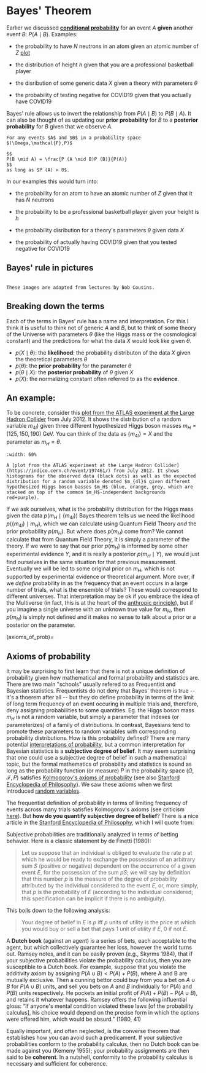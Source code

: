 # Bayes' Theorem

Earlier we discussed [**conditional probability**](./conditional) for an event $A$ **given** another event $B$: $P(A \mid B)$. 
Examples: 

 * the probability to have $N$ neutrons in an atom given an atomic number of $Z$ [plot](https://upload.wikimedia.org/wikipedia/commons/thumb/8/80/Isotopes_and_half-life.svg/1280px-Isotopes_and_half-life.svg.png)

 * the distribution of height $h$ given that you are a professional basketball player 

 * the disribution of some generic data $X$ given a theory with parameters $\theta$

 * the probability of testing negative for COVID19 given that you actually have COVID19


Bayes' rule allows us to invert the relationship from $P(A \mid B)$ to $P(B \mid A)$. 
It can also be thought of as updating our **prior probability** for $B$ to a **posterior probability** for $B$ given that we observe $A$. 


```{admonition} Theorem (Bayes’ rule)
For any events $A$ and $B$ in a probability space $(\Omega,\mathcal{F},P)$

$$
P(B \mid A) = \frac{P (A \mid B)P (B)}{P(A)}
$$
as long as $P (A) > 0$.
```

In our examples this would turn into: 

 * the probability for an atom to have an atomic number of $Z$ given that it has $N$ neutrons 

 * the probability to be a professional basketball player given your height is $h$

 * the probability disribution for a theory's parameters $\theta$ given data $X$

 * the probability of actually having COVID19 given that you tested negative for COVID19
 

## Bayes' rule in pictures

```{figure} ./assets/Bayes-theorem-in-pictures.png

These images are adapted from lectures by Bob Cousins.

```




 ## Breaking down the terms

 Each of the terms in Bayes' rule has a name and interpretation. For this I think it is useful to think not of generic $A$ and $B$, but to think of some theory of the Universe with parameters $\theta$ (like the Higgs mass or the cosmological constant) and the predictions for what the data $X$ would look like given $\theta$. 

  * $p(X \mid \theta)$: the **likelihood**: the probability distributon of the data $X$ given the theoretical parameters $\theta$
  * $p(\theta)$: the **prior probability** for the parameter $\theta$ 
  * $p(\theta \mid X)$: the **posterior probability** of $\theta$ given $X$
  * $p(X)$: the normalizing constant often referred to as the **evidence**.



## An example:

To be concrete, consider this [plot from the ATLAS experiment at the Large Hadron Collider](https://indico.cern.ch/event/197461/) from July 2012. It shows the distribution of a random variable $m_{4l}$) given three different hypothesized Higgs boson masses $m_H=(125, 150, 190)$ GeV. You can think of the data as $\{m_{4l}\}=X$ and the parameter as $m_H=\theta$. 

 ```{figure} ./assets/atlas-higgs-2012.png
 :width: 60%

A [plot from the ATLAS experiment at the Large Hadron Collider](https://indico.cern.ch/event/197461/) from July 2012. It shows histograms for the observed data (black dots) as well as the expected distribution for a random variable denoted $m_{4l}$ given different hypothesized Higgs boson basses $m_H$ (blue, orange, grey, which are stacked on top of the common $m_H$-independent backgrounds red+purple). 

 ```

 If we ask ourselves, what is the probability distribution for the Higgs mass given the data $p(m_H \mid \{ m_{4l}\} )$ Bayes theorem tells us we need the likelihood $p(\{m_{4l}\} \mid m_H)$, which we can calculate using Quantum Field Theory *and* the prior probability $p(m_H)$. But where does $p(m_H)$ come from? We cannot calculate that from Quantum Field Theory, it is simply a parameter of the theory. If we were to say that our prior $p(m_H)$ is informed by some other experimental evidence $Y$, and it is really a posterior $p(m_H \mid Y)$, we would just find ourselves in the same situation for that previous measurement. Eventually we will be led to some original prior on $m_H$, which is not supported by experimental evidence or theoretical argument. More over, if we *define* probability  in as the frequency that an event occurs in a large number of trials, what is the ensemble of trials? These would correspond to different universes. That interpretation may be ok if you embrace the idea of the Multiverse (in fact, this is at the heart of the [anthropic principle](https://en.wikipedia.org/wiki/Anthropic_principle)), but if you imagine a single universe with an unknown true value for $m_H$, then $p(m_H)$ is simply not defined and it makes no sense to talk about a prior or a posterior on the parameter. 


(axioms_of_prob)=
## Axioms of probability


 It may be surprising to first learn  that there is not a unique definition of probability given how mathematical and formal probability and statistics are. There are two main "schools" usually refered to as Frequentist and Bayesian statistics. Frequentists do not deny that Bayes' theorem is true -- it's a thoerem after all -- but they do define probability in terms of the limit of long term frequency of an event occuring in multiple trials and, therefore, deny assigning probabilities to some quantities. Eg. the Higgs boson mass $m_H$ is not a random variable, but simply a parameter that indexes (or parameterizes) of a family of distributions. In contrast, Bayesians tend to promote these parameters to random variables with corresponding probability distributions. How is this probability defined? There are many potential [interpretations of probability](https://plato.stanford.edu/archives/sum2003/entries/probability-interpret/#1), but a common interpretation for Bayesian statistics is a **subjective degree of belief**. It may seem surprising that one could use a subjective degree of belief in such a mathematical topic, but the formal mathematics of probability and statistics is sound as long as the probability function (or measure) $P$ in the probability space $(\Omega, \mathcal{F}, P)$ satisfies [Kolmogorov's axioms of probability](https://en.wikipedia.org/wiki/Probability_axioms) (see also [Stanford Encyclopedia of Philosophy](https://plato.stanford.edu/archives/sum2003/entries/probability-interpret/#1)). We saw these axioms when we first introduced [random variables](./random_variables).

The frequentist definition of probability in terms of limiting frequency of events across many trials satisfies Kolmogorov's axioms (see criticism [here](http://plato.stanford.edu/archives/sum2003/entries/probability-interpret/#3.1)). But **how do you quantify subjective degree of belief**? There is a nice article in the [Stanford Encyclopedia of Philosophy](https://plato.stanford.edu/archives/sum2003/entries/probability-interpret/#3.5), which I will quote from:


Subjective probabilities are traditionally analyzed in terms of betting behavior. Here is a classic statement by de Finetti (1980):

> Let us suppose that an individual is obliged to evaluate the rate p at which he would be ready to exchange the possession of an arbitrary sum $S$ (positive or negative) dependent on the occurrence of a given event $E$, for the possession of the sum $pS$; we will say by definition that this number $p$ is the measure of the degree of probability attributed by the individual considered to the event $E$, or, more simply, that $p$ is the probability of $E$ (according to the individual considered; this specification can be implicit if there is no ambiguity). 

This boils down to the following analysis:

> Your degree of belief in $E$ is $p$ iff $p$ units of utility is the price at which you would buy or sell a bet that pays 1 unit of utility if $E$, 0 if not $E$.

A **Dutch book** (against an agent) is a series of bets, each acceptable to the agent, but which collectively guarantee her loss, however the world turns out. Ramsey notes, and it can be easily proven (e.g., Skyrms 1984), that if your subjective probabilities violate the probability calculus, then you are susceptible to a Dutch book. For example, suppose that you violate the additivity axiom by assigning $P(A \cup  B) < P(A) + P(B)$, where A and B are mutually exclusive. Then a cunning bettor could buy from you a bet on $A \cup B$ for $P(A \cup B)$ units, and sell you bets on $A$ and $B$ individually for $P(A)$ and $P(B)$ units respectively. He pockets an initial profit of $P(A) + P(B) - P(A \cup  B)$, and retains it whatever happens. Ramsey offers the following influential gloss: “If anyone's mental condition violated these laws [of the probability calculus], his choice would depend on the precise form in which the options were offered him, which would be absurd.” (1980, 41)

Equally important, and often neglected, is the converse theorem that establishes how you can avoid such a predicament. If your subjective probabilities conform to the probability calculus, then no Dutch book can be made against you (Kemeny 1955); your probability assignments are then said to be **coherent**. In a nutshell, conformity to the probability calculus is necessary and sufficient for coherence.